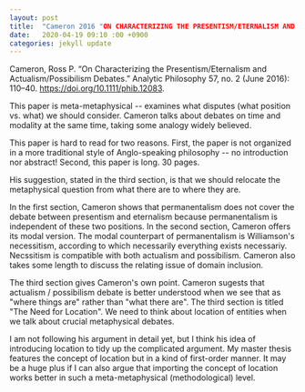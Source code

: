 ```yaml
---
layout: post
title:  "Cameron 2016 "ON CHARACTERIZING THE PRESENTISM/ETERNALISM AND ACTUALISM/POSSIBILISM DEBATES""
date:   2020-04-19 09:10 :00 +0900
categories: jekyll update
---
```


Cameron, Ross P. “On Characterizing the Presentism/Eternalism and Actualism/Possibilism Debates.” Analytic Philosophy 57, no. 2 (June 2016): 110–40. https://doi.org/10.1111/phib.12083.

This paper is meta-metaphysical -- examines what disputes (what position vs. what) we should consider. Cameron talks about debates on time and modality at the same time, taking some analogy widely believed.

This paper is hard to read for two reasons.
First, the paper is not organized in a more traditional style of Anglo-speaking philosophy -- no introduction nor abstract! Second, this paper is long. 30 pages.

His suggestion, stated in the third section, is that we should relocate the metaphysical question from what there are to where they are.

In the first section, Cameron shows that permanentalism does not cover the debate between presentism and eternalism because permanentalism is independent of these two positions. In the second section, Cameron offers its modal version. The modal counterpart of permanentalism is Williamson's necessitism, according to which necessarily everything exists necessariy. Necssitism is compatible with both actualism and possibilism. Cameron also takes some length to discuss the relating issue of domain inclusion.

The third section gives Cameron's own point. Cameron sugests that actualism / possibilism debate is better understood when we see that as "where things are" rather than "what there are". The third section is titled "The Need for Location". We need to think about location of entities when we talk about crucial metaphysical debates.

I am not following his argument in detail yet, but I think his idea of introducing location to tidy up the complicated argument. My master thesis features the concept of location but in a kind of first-order manner. It may be a huge plus if I can also argue that importing the concept of location works better in such a meta-metaphysical (methodological) level.
